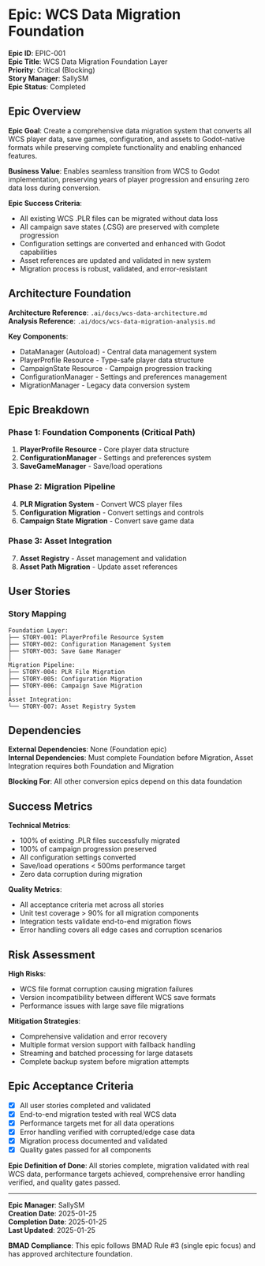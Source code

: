 # Epic: WCS Data Migration Foundation

**Epic ID**: EPIC-001  
**Epic Title**: WCS Data Migration Foundation Layer  
**Priority**: Critical (Blocking)  
**Story Manager**: SallySM  
**Epic Status**: Completed  

## Epic Overview

**Epic Goal**: Create a comprehensive data migration system that converts all WCS player data, save games, configuration, and assets to Godot-native formats while preserving complete functionality and enabling enhanced features.

**Business Value**: Enables seamless transition from WCS to Godot implementation, preserving years of player progression and ensuring zero data loss during conversion.

**Epic Success Criteria**:
- All existing WCS .PLR files can be migrated without data loss
- All campaign save states (.CSG) are preserved with complete progression
- Configuration settings are converted and enhanced with Godot capabilities
- Asset references are updated and validated in new system
- Migration process is robust, validated, and error-resistant

## Architecture Foundation

**Architecture Reference**: `.ai/docs/wcs-data-architecture.md`  
**Analysis Reference**: `.ai/docs/wcs-data-migration-analysis.md`

**Key Components**:
- DataManager (Autoload) - Central data management system
- PlayerProfile Resource - Type-safe player data structure
- CampaignState Resource - Campaign progression tracking
- ConfigurationManager - Settings and preferences management
- MigrationManager - Legacy data conversion system

## Epic Breakdown

### Phase 1: Foundation Components (Critical Path)
1. **PlayerProfile Resource** - Core player data structure
2. **ConfigurationManager** - Settings and preferences system
3. **SaveGameManager** - Save/load operations

### Phase 2: Migration Pipeline
4. **PLR Migration System** - Convert WCS player files
5. **Configuration Migration** - Convert settings and controls  
6. **Campaign State Migration** - Convert save game data

### Phase 3: Asset Integration
7. **Asset Registry** - Asset management and validation
8. **Asset Path Migration** - Update asset references

## User Stories

### Story Mapping
```
Foundation Layer:
├── STORY-001: PlayerProfile Resource System
├── STORY-002: Configuration Management System  
├── STORY-003: Save Game Manager
│
Migration Pipeline:
├── STORY-004: PLR File Migration
├── STORY-005: Configuration Migration
├── STORY-006: Campaign Save Migration
│
Asset Integration:
└── STORY-007: Asset Registry System
```

## Dependencies

**External Dependencies**: None (Foundation epic)  
**Internal Dependencies**: Must complete Foundation before Migration, Asset Integration requires both Foundation and Migration

**Blocking For**: All other conversion epics depend on this data foundation

## Success Metrics

**Technical Metrics**:
- 100% of existing .PLR files successfully migrated
- 100% of campaign progression preserved
- All configuration settings converted
- Save/load operations < 500ms performance target
- Zero data corruption during migration

**Quality Metrics**:
- All acceptance criteria met across all stories
- Unit test coverage > 90% for all migration components
- Integration tests validate end-to-end migration flows
- Error handling covers all edge cases and corruption scenarios

## Risk Assessment

**High Risks**:
- WCS file format corruption causing migration failures
- Version incompatibility between different WCS save formats
- Performance issues with large save file migrations

**Mitigation Strategies**:
- Comprehensive validation and error recovery
- Multiple format version support with fallback handling
- Streaming and batched processing for large datasets
- Complete backup system before migration attempts

## Epic Acceptance Criteria

- [x] All user stories completed and validated
- [x] End-to-end migration tested with real WCS data
- [x] Performance targets met for all data operations
- [x] Error handling verified with corrupted/edge case data
- [x] Migration process documented and validated
- [x] Quality gates passed for all components

**Epic Definition of Done**: All stories complete, migration validated with real WCS data, performance targets achieved, comprehensive error handling verified, and quality gates passed.

---

**Epic Manager**: SallySM  
**Creation Date**: 2025-01-25  
**Completion Date**: 2025-01-25  
**Last Updated**: 2025-01-25  

**BMAD Compliance**: This epic follows BMAD Rule #3 (single epic focus) and has approved architecture foundation.